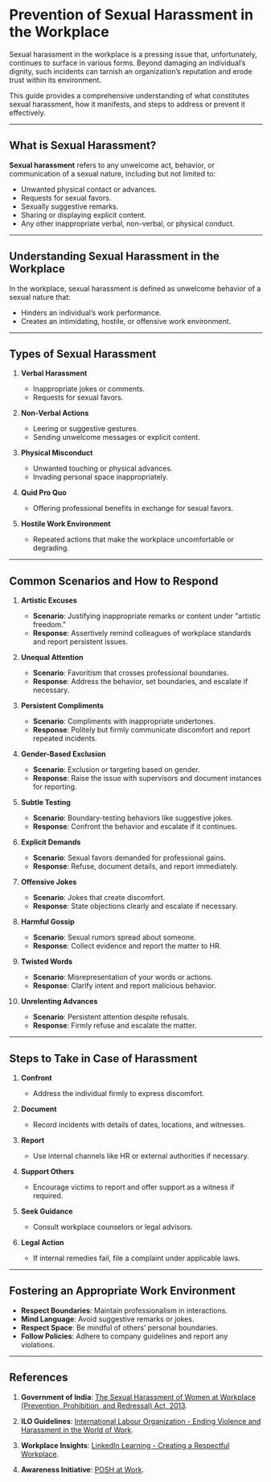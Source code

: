 # Prevention of Sexual Harassment in the Workplace

Sexual harassment in the workplace is a pressing issue that, unfortunately, continues to surface in various forms. Beyond damaging an individual’s dignity, such incidents can tarnish an organization’s reputation and erode trust within its environment.

This guide provides a comprehensive understanding of what constitutes sexual harassment, how it manifests, and steps to address or prevent it effectively.

---

## **What is Sexual Harassment?**

**Sexual harassment** refers to any unwelcome act, behavior, or communication of a sexual nature, including but not limited to:

-   Unwanted physical contact or advances.
-   Requests for sexual favors.
-   Sexually suggestive remarks.
-   Sharing or displaying explicit content.
-   Any other inappropriate verbal, non-verbal, or physical conduct.

---

## **Understanding Sexual Harassment in the Workplace**

In the workplace, sexual harassment is defined as unwelcome behavior of a sexual nature that:

-   Hinders an individual’s work performance.
-   Creates an intimidating, hostile, or offensive work environment.

---

## **Types of Sexual Harassment**

1. **Verbal Harassment**

    - Inappropriate jokes or comments.
    - Requests for sexual favors.

2. **Non-Verbal Actions**

    - Leering or suggestive gestures.
    - Sending unwelcome messages or explicit content.

3. **Physical Misconduct**

    - Unwanted touching or physical advances.
    - Invading personal space inappropriately.

4. **Quid Pro Quo**

    - Offering professional benefits in exchange for sexual favors.

5. **Hostile Work Environment**
    - Repeated actions that make the workplace uncomfortable or degrading.

---

## **Common Scenarios and How to Respond**

1. **Artistic Excuses**

    - **Scenario**: Justifying inappropriate remarks or content under "artistic freedom."
    - **Response**: Assertively remind colleagues of workplace standards and report persistent issues.

2. **Unequal Attention**

    - **Scenario**: Favoritism that crosses professional boundaries.
    - **Response**: Address the behavior, set boundaries, and escalate if necessary.

3. **Persistent Compliments**

    - **Scenario**: Compliments with inappropriate undertones.
    - **Response**: Politely but firmly communicate discomfort and report repeated incidents.

4. **Gender-Based Exclusion**

    - **Scenario**: Exclusion or targeting based on gender.
    - **Response**: Raise the issue with supervisors and document instances for reporting.

5. **Subtle Testing**

    - **Scenario**: Boundary-testing behaviors like suggestive jokes.
    - **Response**: Confront the behavior and escalate if it continues.

6. **Explicit Demands**

    - **Scenario**: Sexual favors demanded for professional gains.
    - **Response**: Refuse, document details, and report immediately.

7. **Offensive Jokes**

    - **Scenario**: Jokes that create discomfort.
    - **Response**: State objections clearly and escalate if necessary.

8. **Harmful Gossip**

    - **Scenario**: Sexual rumors spread about someone.
    - **Response**: Collect evidence and report the matter to HR.

9. **Twisted Words**

    - **Scenario**: Misrepresentation of your words or actions.
    - **Response**: Clarify intent and report malicious behavior.

10. **Unrelenting Advances**
    - **Scenario**: Persistent attention despite refusals.
    - **Response**: Firmly refuse and escalate the matter.

---

## **Steps to Take in Case of Harassment**

1. **Confront**

    - Address the individual firmly to express discomfort.

2. **Document**

    - Record incidents with details of dates, locations, and witnesses.

3. **Report**

    - Use internal channels like HR or external authorities if necessary.

4. **Support Others**

    - Encourage victims to report and offer support as a witness if required.

5. **Seek Guidance**

    - Consult workplace counselors or legal advisors.

6. **Legal Action**
    - If internal remedies fail, file a complaint under applicable laws.

---

## **Fostering an Appropriate Work Environment**

-   **Respect Boundaries**: Maintain professionalism in interactions.
-   **Mind Language**: Avoid suggestive remarks or jokes.
-   **Respect Space**: Be mindful of others’ personal boundaries.
-   **Follow Policies**: Adhere to company guidelines and report any violations.

---

## **References**

1. **Government of India**: [The Sexual Harassment of Women at Workplace (Prevention, Prohibition, and Redressal) Act, 2013](https://www.india.gov.in/sexual-harassment-women-workplace-act-2013).

2. **ILO Guidelines**: [International Labour Organization - Ending Violence and Harassment in the World of Work](https://www.ilo.org/global/topics/violence-harassment/lang--en/index.htm).

3. **Workplace Insights**: [LinkedIn Learning - Creating a Respectful Workplace](https://www.linkedin.com/learning/creating-a-respectful-workplace).

4. **Awareness Initiative**: [POSH at Work](https://www.poshatwork.com/).
